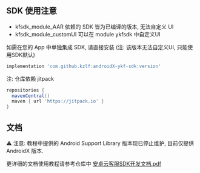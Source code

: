 ## SDK 使用注意
- kfsdk_module_AAR 依赖的 SDK 皆为已编译的版本, 无法自定义 UI
- kfsdk_module_customUI 可以在 module ykfsdk 中自定义UI

如需在您的 App 中单独集成 SDK, 请直接安装 (注: 该版本无法自定义UI, 只能使用SDK默认)

```gradle
implementation 'com.github.kzlf:androidX-ykf-sdk:version'
```

注: 仓库依赖 jitpack

```gradle
repositories {
  mavenCentral()
  maven { url 'https://jitpack.io' }
}
```

## 文档
⚠️ 注意: 教程中提供的 Android Support Library 版本现已停止维护, 目前仅提供 AndroidX 版本.

更详细的文档使用教程请参考仓库中 [安卓云客服SDK开发文档.pdf](https://github.com/KZLF/android-kf-sdk-demo/blob/main/安卓云客服SDK开发文档.pdf)
